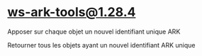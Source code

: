 # ws-ark-tools@1.28.4

Apposer sur chaque objet un nouvel identifiant unique ARK

Retourner tous les objets ayant un nouvel identifiant ARK unique
